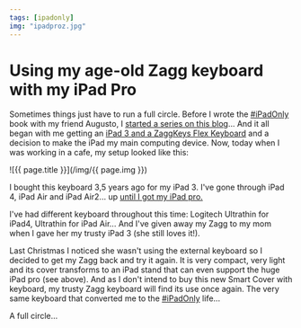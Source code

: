 ```yaml
---
tags: [ipadonly]
img: "ipadproz.jpg"
---
```


# Using my age-old Zagg keyboard with my iPad Pro

Sometimes things just have to run a full circle. Before I wrote the [#iPadOnly][io] book with my friend Augusto, I [started a series on this blog](/ipadonly/)... And it all began with me getting an [iPad 3 and a ZaggKeys Flex Keyboard][1] and a decision to make the iPad my main computing device. Now, today when I was working in a cafe, my setup looked like this:

<!--More-->

![{{ page.title }}](/img/{{ page.img }})

I bought this keyboard 3,5 years ago for my iPad 3. I've gone through iPad 4, iPad Air and iPad Air2... up [until I got my iPad pro.](https://sliwinski.com/ipadpro1)

I've had different keyboard throughout this time: Logitech Ultrathin for iPad4, Ultrathin for iPad Air... And I've given away my Zagg to my mom when I gave her my trusty iPad 3 (she still loves it!).

Last Christmas I noticed she wasn't using the external keyboard so I decided to get my Zagg back and try it again. It is very compact, very light and its cover transforms to an iPad stand that can even support the huge iPad pro (see above). And as I don't intend to buy this new Smart Cover with keyboard, my trusty Zagg keyboard will find its use once again. The very same keyboard that converted me to the [#iPadOnly][io] life...

A full circle...

[1]: https://sliwinski.com/ipad-as-my-main-computer-prologue/
[tp]: http://thepodcast.fm
[i]: http://iMagazine.pl
[d]: http://db.tt/kD7Liux
[e]: /how-i-use-evernote
[p]: /passion
[n]: https://michael.gratis/nozbe
[io]: https://michael.gratis/ipadonly/
[pm]: http://productivemag.com/
[s]: /show
[t]: http://twitter.com/MSliwinski